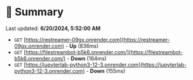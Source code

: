 # 📖 Summary
Last updated: **6/20/2024, 5:52:00 AM**

- `GET` [https://restreamer-09gx.onrender.com](https://restreamer-09gx.onrender.com) - **Up** (836ms)
- `GET` [https://filestreambot-b5k6.onrender.com/](https://filestreambot-b5k6.onrender.com/) - **Down** (164ms)
- `GET` [https://jupyterlab-python3-12-3.onrender.com](https://jupyterlab-python3-12-3.onrender.com) - **Down** (155ms)
